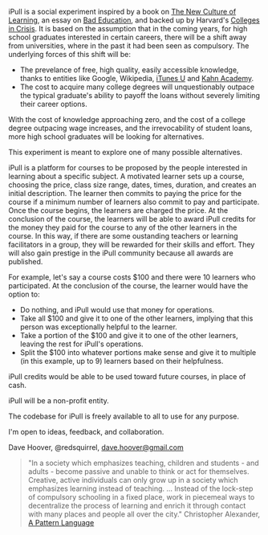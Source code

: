 iPull is a social experiment inspired by a book on [The New Culture of Learning][0], an essay on [Bad Education][1], and backed up by Harvard's [Colleges in Crisis][4]. It is based on the assumption that in the coming years, for high school graduates interested in certain careers, there will be a shift away from universities, where in the past it had been seen as compulsory. The underlying forces of this shift will be:

* The prevelance of free, high quality, easily accessible knowledge, thanks to entities like Google, Wikipedia, [iTunes U][5] and [Kahn Academy][2].
* The cost to acquire many college degrees will unquestionably outpace the typical graduate's ability to payoff the loans without severely limiting their career options.

With the cost of knowledge approaching zero, and the cost of a college degree outpacing wage increases, and the irrevocability of student loans, more high school graduates will be looking for alternatives.

This experiment is meant to explore one of many possible alternatives.

iPull is a platform for courses to be proposed by the people interested in learning about a specific subject. A motivated learner sets up a course, choosing the price, class size range, dates, times, duration, and creates an initial description. The learner then commits to paying the price for the course if a minimum number of learners also commit to pay and participate. Once the course begins, the learners are charged the price. At the conclusion of the course, the learners will be able to award iPull credits for the money they paid for the course to any of the other learners in the course. In this way, if there are some oustanding teachers or learning facilitators in a group, they will be rewarded for their skills and effort. They will also gain prestige in the iPull community because all awards are published.

For example, let's say a course costs $100 and there were 10 learners who participated. At the conclusion of the course, the learner would have the option to:

* Do nothing, and iPull would use that money for operations.
* Take all $100 and give it to one of the other learners, implying that this person was exceptionally helpful to the learner.
* Take a portion of the $100 and give it to one of the other learners, leaving the rest for iPull's operations.
* Split the $100 into whatever portions make sense and give it to multiple (in this example, up to 9) learners based on their helpfulness.

iPull credits would be able to be used toward future courses, in place of cash.

iPull will be a non-profit entity.

The codebase for iPull is freely available to all to use for any purpose.

I'm open to ideas, feedback, and collaboration.

Dave Hoover, @redsquirrel, dave.hoover@gmail.com

> "In a society which emphasizes teaching, children and students -
> and adults - become passive and unable to think or act for
> themselves. Creative, active individuals can only grow up in
> a society which emphasizes learning instead of teaching. ...
> Instead of the lock-step of compulsory schooling in a fixed place,
> work in piecemeal ways to decentralize the process of learning and
> enrich it through contact with many places and people all over the city."
> Christopher Alexander, [A Pattern Language][3]

[0]: http://www.newcultureoflearning.com
[1]: http://nplusonemag.com/bad-education
[2]: http://www.khanacademy.org
[3]: http://en.wikipedia.org/wiki/A_Pattern_Language
[4]: http://harvardmagazine.com/2011/07/colleges-in-crisis
[5]: http://www.apple.com/education/itunes-u/
